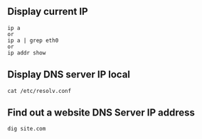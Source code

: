 ## Display current IP
```
ip a
or
ip a | grep eth0
or
ip addr show
```

## Display DNS server IP local
```git
cat /etc/resolv.conf
```

## Find out a website DNS Server IP address
```git
dig site.com
```
